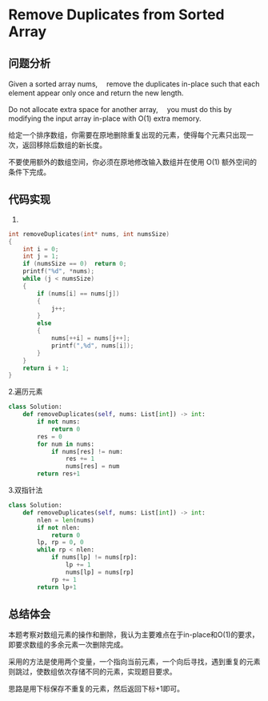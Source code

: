 # Remove Duplicates from Sorted Array

## 问题分析

Given a sorted array nums, 　remove the duplicates in-place such that each element appear only once and return the new length.

Do not allocate extra space for another array, 　you must do this by modifying the input array in-place with O(1) extra memory.

给定一个排序数组，你需要在原地删除重复出现的元素，使得每个元素只出现一次，返回移除后数组的新长度。

不要使用额外的数组空间，你必须在原地修改输入数组并在使用 O(1) 额外空间的条件下完成。

## 代码实现
1.
``` C
int removeDuplicates(int* nums, int numsSize)
{
	int i = 0;
	int j = 1;
	if (numsSize == 0)  return 0;
	printf("%d", *nums);
	while (j < numsSize)
	{
		if (nums[i] == nums[j])
		{
			j++;
		}
		else
		{
			nums[++i] = nums[j++];
			printf(",%d", nums[i]);
		}
	}
	return i + 1;
}
```

2.遍历元素
```python
class Solution:
    def removeDuplicates(self, nums: List[int]) -> int:
        if not nums:
            return 0
        res = 0
        for num in nums:
            if nums[res] != num:
                res += 1
                nums[res] = num
        return res+1
```

3.双指针法
```python
class Solution:
    def removeDuplicates(self, nums: List[int]) -> int:
        nlen = len(nums)
        if not nlen:
            return 0
        lp, rp = 0, 0
        while rp < nlen:
            if nums[lp] != nums[rp]:
                lp += 1
                nums[lp] = nums[rp]
            rp += 1
        return lp+1
```

## 总结体会

本题考察对数组元素的操作和删除，我认为主要难点在于in-place和O(1)的要求，即要求数组的多余元素一次删除完成。

采用的方法是使用两个变量，一个指向当前元素，一个向后寻找，遇到重复的元素则跳过，使数组依次存储不同的元素，实现题目要求。

思路是用下标保存不重复的元素，然后返回下标+1即可。


